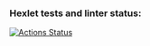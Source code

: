 ### Hexlet tests and linter status:
[![Actions Status](https://github.com/JulyNozuu/qa-auto-engineer-javascript-project-89/actions/workflows/hexlet-check.yml/badge.svg)](https://github.com/JulyNozuu/qa-auto-engineer-javascript-project-89/actions)